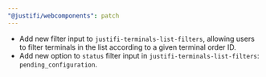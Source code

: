 ```yaml
---
"@justifi/webcomponents": patch
---
```


- Add new filter input to `justifi-terminals-list-filters`, allowing users to filter terminals in the list according to a given terminal order ID.
- Add new option to `status` filter input in `justifi-terminals-list-filters`: `pending_configuration`.
